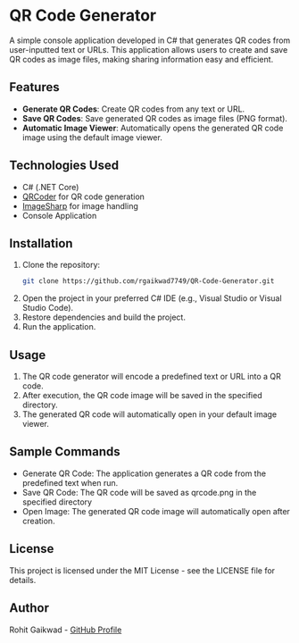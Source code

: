 # QR Code Generator

A simple console application developed in C# that generates QR codes from user-inputted text or URLs. This application allows users to create and save QR codes as image files, making sharing information easy and efficient.

## Features

- **Generate QR Codes**: Create QR codes from any text or URL.
- **Save QR Codes**: Save generated QR codes as image files (PNG format).
- **Automatic Image Viewer**: Automatically opens the generated QR code image using the default image viewer.

## Technologies Used

- C# (.NET Core)
- [QRCoder](https://github.com/codebude/QRCoder) for QR code generation
- [ImageSharp](https://github.com/SixLabors/ImageSharp) for image handling
- Console Application

## Installation

1. Clone the repository:
   ```bash
   git clone https://github.com/rgaikwad7749/QR-Code-Generator.git
2. Open the project in your preferred C# IDE (e.g., Visual Studio or Visual Studio Code).
3. Restore dependencies and build the project.
4. Run the application.
   
## Usage

1. The QR code generator will encode a predefined text or URL into a QR code.
2. After execution, the QR code image will be saved in the specified directory.
3. The generated QR code will automatically open in your default image viewer.

## Sample Commands

* Generate QR Code: The application generates a QR code from the predefined text when run.
* Save QR Code: The QR code will be saved as qrcode.png in the specified directory 
* Open Image: The generated QR code image will automatically open after creation.

## License
This project is licensed under the MIT License - see the LICENSE file for details.

## Author
Rohit Gaikwad - [GitHub Profile](https://github.com/rgaikwad7749)
